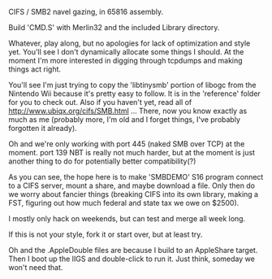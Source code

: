 CIFS / SMB2 navel gazing, in 65816 assembly.

Build 'CMD.S' with Merlin32 and the included Library directory.

Whatever, play along, but no apologies for lack of optimization and style yet. You'll see I don't dynamically allocate some things I should. At the moment I'm more interested in digging through tcpdumps and making things act right.

You'll see I'm just trying to copy the 'libtinysmb' portion of libogc from the Nintendo Wii because it's pretty easy to follow. It is in the 'reference' folder for you to check out. Also if you haven't yet, read all of http://www.ubiqx.org/cifs/SMB.html ... There, now you know exactly as much as me (probably more, I'm old and I forget things, I've probably forgotten it already).

Oh and we're only working with port 445 (naked SMB over TCP) at the moment. port 139 NBT is really not much harder, but at the moment is just another thing to do for potentially better compatibility(?)

As you can see, the hope here is to make 'SMBDEMO' S16 program connect to a CIFS server, mount a share, and maybe download a file. Only then do we worry about fancier things (breaking CIFS into its own library, making a FST, figuring out how much federal and state tax we owe on $2500).

I mostly only hack on weekends, but can test and merge all week long.

If this is not your style, fork it or start over, but at least try.

Oh and the .AppleDouble files are because I build to an AppleShare target. Then I boot up the IIGS and double-click to run it. Just think, someday we won't need that.

